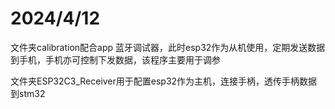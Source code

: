 # 2024/4/12

文件夹calibration配合app 蓝牙调试器，此时esp32作为从机使用，定期发送数据到手机，手机亦可控制下发数据，该程序主要用于调参

文件夹ESP32C3_Receiver用于配置esp32作为主机，连接手柄，透传手柄数据到stm32
